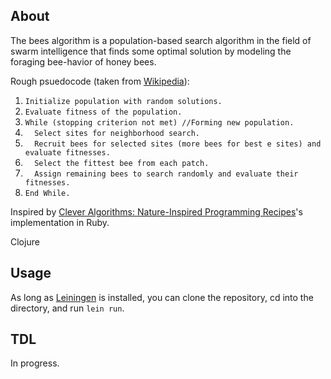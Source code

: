 ## About ##
The bees algorithm is a population-based search algorithm in the field of swarm intelligence that finds some optimal solution by modeling the foraging bee-havior of honey bees.

Rough psuedocode (taken from [Wikipedia](http://en.wikipedia.org/wiki/Bees_algorithm)):
1. `Initialize population with random solutions.`
2. `Evaluate fitness of the population.`
3. `While (stopping criterion not met) //Forming new population.`
4. `  Select sites for neighborhood search.`
5. `  Recruit bees for selected sites (more bees for best e sites) and evaluate fitnesses.`
6. `  Select the fittest bee from each patch.`
7. `  Assign remaining bees to search randomly and evaluate their fitnesses.`
8. `End While.`

Inspired by [Clever Algorithms: Nature-Inspired Programming Recipes](http://www.cleveralgorithms.com/nature-inspired/swarm/bees_algorithm.html)'s implementation in Ruby.

Clojure

## Usage ##
As long as [Leiningen](https://github.com/technomancy/leiningen/) is installed, you can clone the repository, cd into the directory, and run `lein run`.

## TDL ##
In progress.